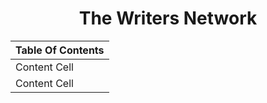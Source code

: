 <h1 align="center"> The Writers Network </h1>

| Table Of Contents  |
| ------------- |
| Content Cell  |
| Content Cell  |
